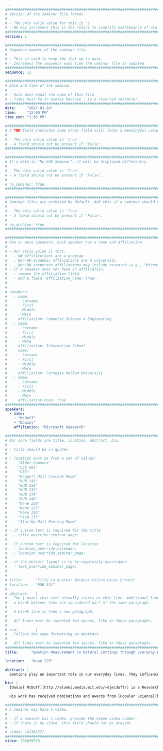 ```yaml
---
################################################################################
# Version of the seminar file format.
#
# - The only valid value for this is '1'.
# - We may increment this in the future to simplify maintenance of old seminars.
################################################################################
version: 1

################################################################################
# Sequence number of the seminar file.
#
# - This is used to keep the iCal up to date.
# - Increment the sequence each time the seminar file is updated.
################################################################################
sequence: 11

################################################################################
# Date and time of the seminar.
#
# - Date must equal the name of this file.
# - Times must be in quotes because : is a reserved character.
################################################################################
date:     "2017-01-18"
time:     "12:00 PM"
time_end: "1:30 PM"

################################################################################
# A TBD field indicates some other field still lacks a meaningful value.
#
# - The only valid value is 'true'.
# - A field should not be present if 'false'.
################################################################################

################################################################################
# If a date is "No DUB Seminar", it will be displayed differently.
#
# - The only valid value is 'True'.
# - A field should not be present if 'False'.
#
# no_seminar: true
################################################################################

################################################################################
# Seminar files are archived by default. Add this if a seminar should not be.
#
# - The only valid value is 'True'.
# - A field should not be present if 'False'.
#
# no_archive: true
################################################################################

################################################################################
# One or more speakers. Each speaker has a name and affiliation.
#
# - Our style guide is that:
#   - UW affilitations are a program
#   - Non-UW academic affiliations are a university
#   - Non-UW corporate affiliations may include research (e.g., "Microsoft Research")
# - If a speaker does not have an affiliation:
#   - remove the affiliation field
#   - add a field 'affiliation_none: true'.
#
#
# speakers:
#   - name: 
#     - Surname
#     - First
#     - Middle
#     - More
#     affiliation: Computer Science & Engineering 
#   - name: 
#     - Surname
#     - First
#     - Middle
#     - More
#     affiliation: Information School 
#   - name: 
#     - Surname
#     - First
#     - Middle
#     - More
#     affiliation: Carnegie Mellon University 
#   - name:
#     - Surname
#     - First
#     - Middle
#     - More
#     affiliation_none: true
################################################################################
speakers:
  - name:
    - "McDuff"
    - "Daniel"
    affiliation: "Microsoft Research"

################################################################################
# Our core fields are title, location, abstract, bio.
#
# - title should be in quotes
#
# - location must be from a set of values:
#     "Alder Commons"
#     "CSE 691"
#     "GIX"
#     "Haggett Hall Cascade Room"
#     "HUB 145"
#     "HUB 250"
#     "HUB 332"
#     "HUB 334"
#     "HUB 340"
#     "Kane 220"
#     "Kane 225"
#     "More 230"
#     "Sieg 233"
#     "StartUp Hall Meeting Room"
#
# - if custom text is required for the title
#   - title_override_seminar_page:
#
# - if custom text is required for location
#   - location_override_calendar:
#   - location_override_seminar_page:
#
# - if the default layout is to be completely overridden
#   - text_override_seminar_page:
#
#
# title:      "Title in Quotes: Because Colons Cause Errors"
# location:   "HUB 334"
#
# abstract:   |
#   The | means that text actually starts on this line. Additional lines without
#   a blank between them are considered part of the same paragraph.
#
#   A blank line is then a new paragraph.
#
#   All lines must be indented two spaces, like in these paragraphs.
#
# bio:        |
#   Follows the same formatting as abstract.
#
#   All lines must be indented two spaces, like in these paragraphs.
################################################################################
title:      "Emotion Measurement in Natural Settings through Everyday Devices"

location:   "Kane 225"

abstract: |
  Emotions play an important role in our everyday lives. They influence memory, decision-making and well-being.  In order to advance the fundamental understanding of human emotions, build smarter affective technology, and ultimately help people, we need to perform research in-situ. It is now possible to quantify emotional responses on a large scale using webcams and wearable devices in everyday environments. I will present work on state-of-the-art automated facial expression recognition tools and insights from analysis from the world’s largest dataset of naturalistic emotional responses (featuring examples from millions of individuals). I'll show examples of how this data has allowed us to corroborate and extend the understanding of nonverbal behavior, including modeling gender and cultural differences in expression (and what makes a viral video). I'll present methods for remotely measuring physiology using webcams that allow low-cost and highly scalable measurement of cardio-pulmonary activity including heart rate variability allowing us to capture sympathetic nervous system activity in addition to expressions. Finally, I will discuss how this work will help us bring emotional intelligence to everyday digital devices and potentially track important health conditions.

bio: |
  [Daniel McDuff](http://alumni.media.mit.edu/~djmcduff/) is a Researcher at Microsoft and works on scalable tools to enable the automated recognition and analysis of emotions and physiology. He is also a visiting scientist at Brigham and Women’s Hospital in Boston where he works on deploying these methods in primary care and surgical applications. Daniel completed his PhD in the Affective Computing Group at the MIT Media Lab in 2014 and has a B.A. and Masters from Cambridge University. Previously, Daniel was Director of Research at Affectiva and a post-doctoral research affiliate at the MIT Media Lab.  During his Ph.D. and at Affectiva he built state-of-the-art facial expression recognition software and lead analysis of the world's largest database of facial expression videos.

  His work has received nominations and awards from [Popular Science](http://www.popsci.com/diy/article/2011-05/2011-invention-awards-picture-health) magazine as one of the top inventions in 2011, [South-by-South-West Interactive (SXSWi)](http://www.robertrmorris.org/pavlovpoke), The Webby Awards, ESOMAR and the Center for Integrated Medicine and Innovative Technology (CIMIT). His projects have been reported in many publications including The Times, the New York Times, The Wall Street Journal, BBC News, New Scientist and Forbes magazine. Daniel was named a [2015 WIRED Innovation Fellow](http://www.wired.co.uk/article/daniel-mcduff-on-emotive-computing) and has spoken at [TEDx Berlin](http://www.tedxberlin.de/daniel-mcduff-emotion-aware-technology-improve-well-being-and-beyond).

################################################################################
# A seminar may have a video.
#
# - If a seminar has a video, provide the Vimeo video number.
# - If there is no video, this field should not be present
#
# video: 142303577
################################################################################
video: 202639579
---
```

